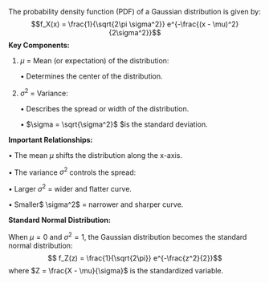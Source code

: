 The probability density function (PDF) of a Gaussian distribution is given by:
$$f_X(x) = \frac{1}{\sqrt{2\pi \sigma^2}} e^{-\frac{(x - \mu)^2}{2\sigma^2}}$$
**Key Components:**

1. $\mu$ = Mean (or expectation) of the distribution:

	• Determines the center of the distribution.

2. $\sigma^2$ = Variance:

	• Describes the spread or width of the distribution.

	• $\sigma = \sqrt{\sigma^2}$ $is the standard deviation.

  

**Important Relationships:**

• The mean $\mu$ shifts the distribution along the x-axis.

• The variance $\sigma^2$ controls the spread:

• Larger $\sigma^2$ = wider and flatter curve.

• Smaller$ \sigma^2$ = narrower and sharper curve.

  

**Standard Normal Distribution:**

  

When $\mu = 0$ and $\sigma^2 = 1$, the Gaussian distribution becomes the standard normal distribution:
$$ f_Z(z) = \frac{1}{\sqrt{2\pi}} e^{-\frac{z^2}{2}}$$
where $Z = \frac{X - \mu}{\sigma}$ is the standardized variable.